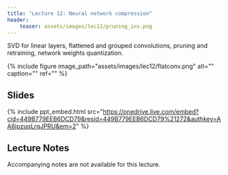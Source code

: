 ```yaml
---
title: "Lecture 12: Neural network compression"
header:
    teaser: assets/images/lec12/pruning_inv.png
---
```


SVD for linear layers, flattened and grouped convolutions, pruning and
retraining, network weights quantization.

{% include figure image_path="assets/images/lec12/flatconv.png" alt="" caption="" ref="" %}

## Slides

{% include ppt_embed.html
src="https://onedrive.live.com/embed?cid=449B779EEB6DCD79&resid=449B779EEB6DCD79%21272&authkey=AA6jpzuqLrqJPRU&em=2" %}

## Lecture Notes

Accompanying notes are not available for this lecture.

